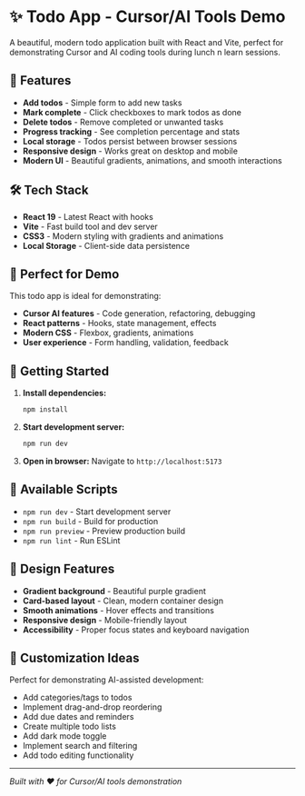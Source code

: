 # ✨ Todo App - Cursor/AI Tools Demo

A beautiful, modern todo application built with React and Vite, perfect for demonstrating Cursor and AI coding tools during lunch n learn sessions.

## 🚀 Features

- **Add todos** - Simple form to add new tasks
- **Mark complete** - Click checkboxes to mark todos as done
- **Delete todos** - Remove completed or unwanted tasks
- **Progress tracking** - See completion percentage and stats
- **Local storage** - Todos persist between browser sessions
- **Responsive design** - Works great on desktop and mobile
- **Modern UI** - Beautiful gradients, animations, and smooth interactions

## 🛠️ Tech Stack

- **React 19** - Latest React with hooks
- **Vite** - Fast build tool and dev server
- **CSS3** - Modern styling with gradients and animations
- **Local Storage** - Client-side data persistence

## 🎯 Perfect for Demo

This todo app is ideal for demonstrating:

- **Cursor AI features** - Code generation, refactoring, debugging
- **React patterns** - Hooks, state management, effects
- **Modern CSS** - Flexbox, gradients, animations
- **User experience** - Form handling, validation, feedback

## 🚀 Getting Started

1. **Install dependencies:**
   ```bash
   npm install
   ```

2. **Start development server:**
   ```bash
   npm run dev
   ```

3. **Open in browser:**
   Navigate to `http://localhost:5173`

## 📝 Available Scripts

- `npm run dev` - Start development server
- `npm run build` - Build for production
- `npm run preview` - Preview production build
- `npm run lint` - Run ESLint

## 🎨 Design Features

- **Gradient background** - Beautiful purple gradient
- **Card-based layout** - Clean, modern container design
- **Smooth animations** - Hover effects and transitions
- **Responsive design** - Mobile-friendly layout
- **Accessibility** - Proper focus states and keyboard navigation

## 🔧 Customization Ideas

Perfect for demonstrating AI-assisted development:

- Add categories/tags to todos
- Implement drag-and-drop reordering
- Add due dates and reminders
- Create multiple todo lists
- Add dark mode toggle
- Implement search and filtering
- Add todo editing functionality

---

*Built with ❤️ for Cursor/AI tools demonstration*
